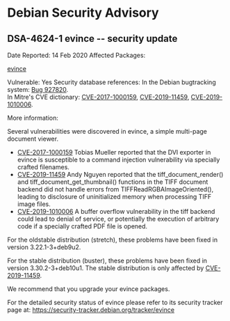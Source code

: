 
Debian Security Advisory
========================


DSA-4624-1 evince -- security update
------------------------------------



Date Reported:
14 Feb 2020
Affected Packages:

[evince](https://packages.debian.org/src:evince)

Vulnerable:
Yes
Security database references:
In the Debian bugtracking system: [Bug 927820](https://bugs.debian.org/cgi-bin/bugreport.cgi?bug=927820).  
In Mitre's CVE dictionary: [CVE-2017-1000159](https://security-tracker.debian.org/tracker/CVE-2017-1000159), [CVE-2019-11459](https://security-tracker.debian.org/tracker/CVE-2019-11459), [CVE-2019-1010006](https://security-tracker.debian.org/tracker/CVE-2019-1010006).  

More information:

Several vulnerabilities were discovered in evince, a simple multi-page
document viewer.


* [CVE-2017-1000159](https://security-tracker.debian.org/tracker/CVE-2017-1000159)
Tobias Mueller reported that the DVI exporter in evince is
 susceptible to a command injection vulnerability via specially
 crafted filenames.
* [CVE-2019-11459](https://security-tracker.debian.org/tracker/CVE-2019-11459)
Andy Nguyen reported that the tiff\_document\_render() and
 tiff\_document\_get\_thumbnail() functions in the TIFF document backend
 did not handle errors from TIFFReadRGBAImageOriented(), leading to
 disclosure of uninitialized memory when processing TIFF image files.
* [CVE-2019-1010006](https://security-tracker.debian.org/tracker/CVE-2019-1010006)
A buffer overflow vulnerability in the tiff backend could lead to
 denial of service, or potentially the execution of arbitrary code if
 a specially crafted PDF file is opened.


For the oldstable distribution (stretch), these problems have been fixed
in version 3.22.1-3+deb9u2.


For the stable distribution (buster), these problems have been fixed in
version 3.30.2-3+deb10u1. The stable distribution is only affected by
[CVE-2019-11459](https://security-tracker.debian.org/tracker/CVE-2019-11459).


We recommend that you upgrade your evince packages.


For the detailed security status of evince please refer to its security
tracker page at:
<https://security-tracker.debian.org/tracker/evince>





